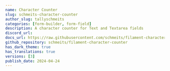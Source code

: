 ```yaml
---
name: Character Counter
slug: schmeits-character-counter
author_slug: tallyschmeits
categories: [form-builder, form-field]
description: A character counter for Text and Textarea fields
discord_url: 
docs_url: https://raw.githubusercontent.com/schmeits/filament-character-counter/main/README.md
github_repository: schmeits/filament-character-counter
has_dark_theme: true
has_translations: true
versions: [3]
publish_date: 2024-04-24
---
```

